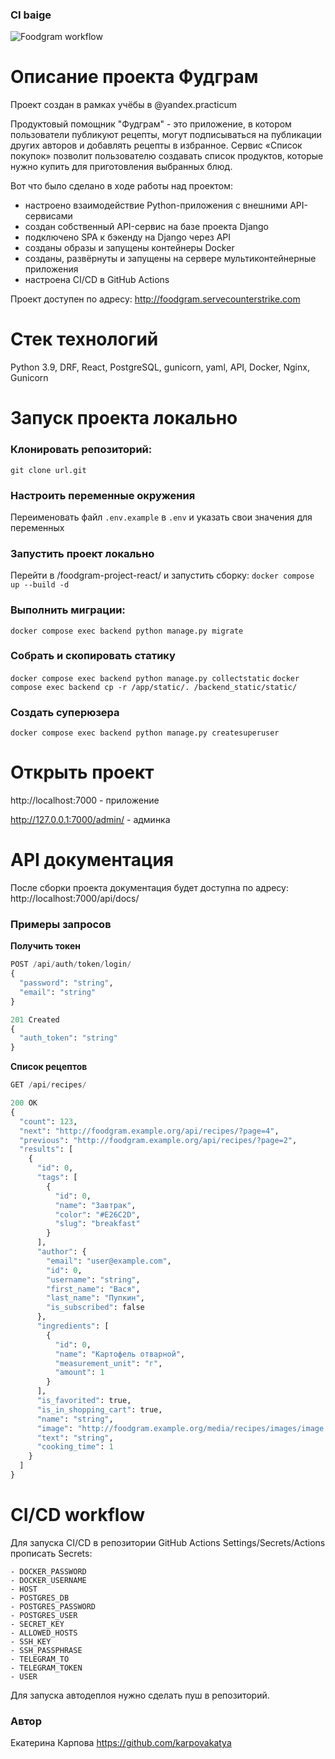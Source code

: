 ### CI baige
![Foodgram workflow](https://github.com/karpovakatya/foodgram-project-react/actions/workflows/main.yml/badge.svg)

#  Описание проекта Фудграм
Проект создан в рамках учёбы в @yandex.practicum

Продуктовый помощник "Фудграм" - это приложение, в котором пользователи публикуют рецепты, могут подписываться на публикации других авторов и добавлять рецепты в избранное. Сервис «Список покупок» позволит пользователю создавать список продуктов, которые нужно купить для приготовления выбранных блюд.

Вот что было сделано в ходе работы над проектом:
- настроено взаимодействие Python-приложения с внешними API-сервисами
- создан собственный API-сервис на базе проекта Django
- подключено SPA к бэкенду на Django через API
- созданы образы и запущены контейнеры Docker
- созданы, развёрнуты и запущены на сервере мультиконтейнерные приложения
- настроена CI/CD в GitHub Actions

Проект доступен по адресу: http://foodgram.servecounterstrike.com

# Стек технологий
Python 3.9, DRF, React, PostgreSQL, gunicorn, yaml, API, Docker, Nginx, Gunicorn

# Запуск проекта локально
### Клонировать репозиторий:
`git clone url.git`

### Настроить переменные окружения
Переименовать файл `.env.example` в `.env` и указать свои значения для переменных

### Запустить проект локально
Перейти в /foodgram-project-react/ и запустить сборку:
`docker compose up --build -d`

### Выполнить миграции:
`docker compose exec backend python manage.py migrate`

### Собрать и скопировать статику
`docker compose exec backend python manage.py collectstatic`
`docker compose exec backend cp -r /app/static/. /backend_static/static/`

### Создать суперюзера
`docker compose exec backend python manage.py createsuperuser`

# Открыть проект
http://localhost:7000 - приложение

http://127.0.0.1:7000/admin/ - админка

# API документация
После сборки проекта документация будет доступна по адресу: 
http://localhost:7000/api/docs/

### Примеры запросов
**Получить токен**
```python
POST /api/auth/token/login/
{
  "password": "string",
  "email": "string"
}

201 Created
{
  "auth_token": "string"
}
```
**Список рецептов**
```python
GET /api/recipes/

200 OK
{
  "count": 123,
  "next": "http://foodgram.example.org/api/recipes/?page=4",
  "previous": "http://foodgram.example.org/api/recipes/?page=2",
  "results": [
    {
      "id": 0,
      "tags": [
        {
          "id": 0,
          "name": "Завтрак",
          "color": "#E26C2D",
          "slug": "breakfast"
        }
      ],
      "author": {
        "email": "user@example.com",
        "id": 0,
        "username": "string",
        "first_name": "Вася",
        "last_name": "Пупкин",
        "is_subscribed": false
      },
      "ingredients": [
        {
          "id": 0,
          "name": "Картофель отварной",
          "measurement_unit": "г",
          "amount": 1
        }
      ],
      "is_favorited": true,
      "is_in_shopping_cart": true,
      "name": "string",
      "image": "http://foodgram.example.org/media/recipes/images/image.jpeg",
      "text": "string",
      "cooking_time": 1
    }
  ]
}
```

# CI/CD workflow
Для запуска CI/CD в репозитории GitHub Actions Settings/Secrets/Actions прописать Secrets:
```
- DOCKER_PASSWORD
- DOCKER_USERNAME
- HOST
- POSTGRES_DB
- POSTGRES_PASSWORD
- POSTGRES_USER
- SECRET_KEY
- ALLOWED_HOSTS
- SSH_KEY
- SSH_PASSPHRASE
- TELEGRAM_TO
- TELEGRAM_TOKEN
- USER
```
Для запуска автодеплоя нужно сделать пуш в репозиторий.

### Автор
Екатерина Карпова https://github.com/karpovakatya
